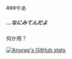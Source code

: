 ###やあ
##### ...なにみてんだよ
何か用？

[![Anurag's GitHub stats](https://github-readme-stats.vercel.app/api?username=Crab55e)](https://github.com/anuraghazra/github-readme-stats)
